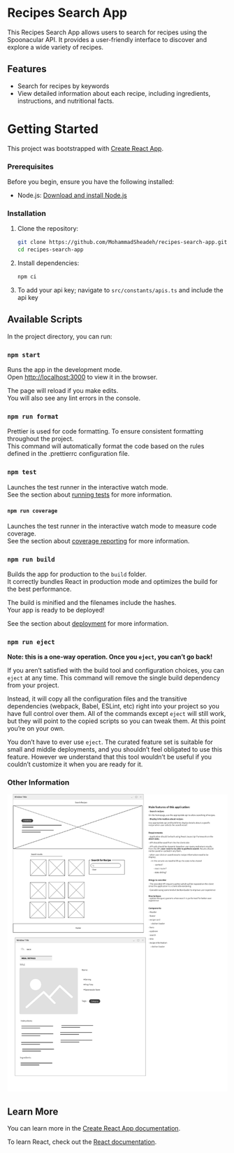 # Recipes Search App

This Recipes Search App allows users to search for recipes using the Spoonacular API. It
provides a user-friendly interface to discover and explore a wide variety of recipes.

## Features

- Search for recipes by keywords
- View detailed information about each recipe, including ingredients, instructions, and
  nutritional facts.

# Getting Started

This project was bootstrapped with
[Create React App](https://github.com/facebook/create-react-app).

### Prerequisites

Before you begin, ensure you have the following installed:

- Node.js: [Download and install Node.js](https://nodejs.org/)

### Installation

1. Clone the repository:

   ```bash
   git clone https://github.com/MohammadSheadeh/recipes-search-app.git
   cd recipes-search-app
   ```

2. Install dependencies:
   ```bash
   npm ci
   ```
3. To add your api key; navigate to `src/constants/apis.ts` and include the api key

## Available Scripts

In the project directory, you can run:

### `npm start`

Runs the app in the development mode.\
Open [http://localhost:3000](http://localhost:3000) to view it in the browser.

The page will reload if you make edits.\
You will also see any lint errors in the console.

### `npm run format`

Prettier is used for code formatting. To ensure consistent formatting throughout the project.\
This command will automatically format the code based on the rules defined in the .prettierrc configuration
file.

### `npm test`

Launches the test runner in the interactive watch mode.\
See the section about [running tests](https://facebook.github.io/create-react-app/docs/running-tests)
for more information.

#### `npm run coverage`

Launches the test runner in the interactive watch mode to measure code coverage.\
See the section about [coverage reporting](https://create-react-app.dev/docs/running-tests/#coverage-reporting)
for more information.

### `npm run build`

Builds the app for production to the `build` folder.\
It correctly bundles React in production mode and optimizes the build for the best performance.

The build is minified and the filenames include the hashes.\
Your app is ready to be deployed!

See the section about [deployment](https://facebook.github.io/create-react-app/docs/deployment)
for more information.

### `npm run eject`

**Note: this is a one-way operation. Once you `eject`, you can’t go back!**

If you aren’t satisfied with the build tool and configuration choices, you can `eject` at any
time. This command will remove the single build dependency from your project.

Instead, it will copy all the configuration files and the transitive dependencies (webpack,
Babel, ESLint, etc) right into your project so you have full control over them. All of the
commands except `eject` will still work, but they will point to the copied scripts so you can
tweak them. At this point you’re on your own.

You don’t have to ever use `eject`. The curated feature set is suitable for small and middle
deployments, and you shouldn’t feel obligated to use this feature. However we understand that
this tool wouldn’t be useful if you couldn’t customize it when you are ready for it.

### Other Information

<img src="./design.png" alt="system design" />

## Learn More

You can learn more in the
[Create React App documentation](https://facebook.github.io/create-react-app/docs/getting-started).

To learn React, check out the [React documentation](https://reactjs.org/).
